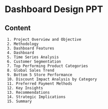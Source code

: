 # Dashboard Design PPT
## **Content**
     1. Project Overview and Objective
     2. Methodology
     3. Dashboard Features
     4. Dashboard
     5. Time Series Analysis
     6. Customer Segmentation
     7. Top Performing Product Categories
     8. Global Sales Trend
     9. Bottom 5 Store Performance
     10. Discount Impact Analysis by Category
     11. Preferred Payment Methods
     12. Key Insights
     13. Recommendations
     14. Strategic Implications
     15. Summary
